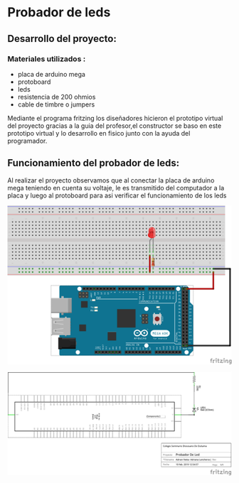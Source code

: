 # Probador de leds 
## Desarrollo del proyecto:
### Materiales utilizados :
+ placa de arduino mega
+ protoboard
+ leds
+ resistencia de 200 ohmios
+ cable de timbre o jumpers

Mediante el programa fritzing los diseñadores hicieron el prototipo virtual del proyecto gracias a la guia del profesor,el constructor se baso en este prototipo virtual y lo desarrollo en fisico junto con la ayuda del programador.

## Funcionamiento del probador de leds:
Al realizar el proyecto observamos que al conectar la placa de arduino mega teniendo en cuenta su voltaje, le es transmitido del computador a la placa y luego al protoboard para asi verificar el funcionamiento de los leds 

![1](https://github.com/alisonsandoval/PROYECTO-G1/blob/master/protoboard.png)


![1](https://github.com/alisonsandoval/PROYECTO-G1/blob/master/esquematico.png)

